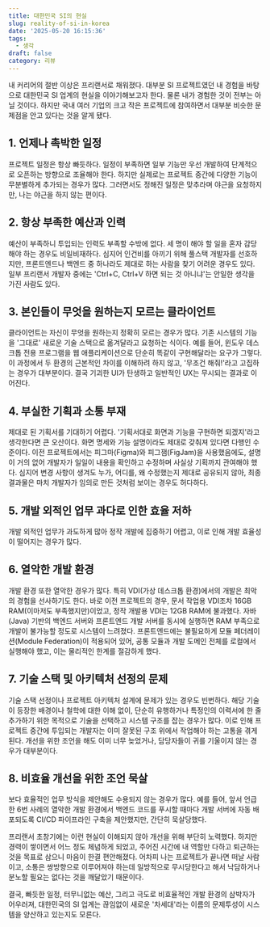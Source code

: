 ```yaml
---
title: 대한민국 SI의 현실
slug: reality-of-si-in-korea
date: '2025-05-20 16:15:36'
tags:
  - 생각
draft: false
category: 리뷰
---
```


내 커리어의 절반 이상은 프리랜서로 채워졌다. 대부분 SI 프로젝트였던 내 경험을 바탕으로 대한민국 SI 업계의 현실을 이야기해보고자 한다. 물론 내가 경험한 것이 전부는 아닐 것이다. 하지만 국내 여러 기업의 크고 작은 프로젝트에 참여하면서 대부분 비슷한 문제점을 안고 있다는 것을 알게 됐다.

## 1. 언제나 촉박한 일정

프로젝트 일정은 항상 빠듯하다. 일정이 부족하면 일부 기능만 우선 개발하여 단계적으로 오픈하는 방향으로 조율해야 한다. 하지만 실제로는 프로젝트 중간에 다양한 기능이 무분별하게 추가되는 경우가 많다. 그러면서도 정해진 일정은 맞추라며 야근을 요청하지만, 나는 야근을 하지 않는 편이다.

## 2. 항상 부족한 예산과 인력

예산이 부족하니 투입되는 인력도 부족할 수밖에 없다. 세 명이 해야 할 일을 혼자 감당해야 하는 경우도 비일비재하다. 심지어 인건비를 아끼기 위해 풀스택 개발자를 선호하지만, 프론트엔드나 백엔드 중 하나라도 제대로 하는 사람을 찾기 어려운 경우도 있다. 일부 프리랜서 개발자 중에는 'Ctrl+C, Ctrl+V 하면 되는 것 아니냐'는 안일한 생각을 가진 사람도 있다.

## 3. 본인들이 무엇을 원하는지 모르는 클라이언트

클라이언트는 자신이 무엇을 원하는지 정확히 모르는 경우가 많다. 기존 시스템의 기능을 '그대로' 새로운 기술 스택으로 옮겨달라고 요청하는 식이다. 예를 들어, 윈도우 데스크톱 전용 프로그램을 웹 애플리케이션으로 단순히 똑같이 구현해달라는 요구가 그렇다. 이 과정에서 두 환경의 근본적인 차이를 이해하려 하지 않고, '무조건 해줘!'라고 고집하는 경우가 대부분이다. 결국 기괴한 UI가 탄생하고 일반적인 UX는 무시되는 결과로 이어진다.

## 4. 부실한 기획과 소통 부재

제대로 된 기획서를 기대하기 어렵다. '기획서대로 화면과 기능을 구현하면 되겠지'라고 생각한다면 큰 오산이다. 화면 명세와 기능 설명이라도 제대로 갖춰져 있다면 다행인 수준이다. 이전 프로젝트에서는 피그마(Figma)와 피그잼(FigJam)을 사용했음에도, 설명이 거의 없어 개발자가 일일이 내용을 확인하고 수정하며 사실상 기획까지 관여해야 했다. 심지어 변경 사항이 생겨도 누가, 어디를, 왜 수정했는지 제대로 공유되지 않아, 최종 결과물은 마치 개발자가 임의로 만든 것처럼 보이는 경우도 허다하다.

## 5. 개발 외적인 업무 과다로 인한 효율 저하

개발 외적인 업무가 과도하게 많아 정작 개발에 집중하기 어렵고, 이로 인해 개발 효율성이 떨어지는 경우가 많다.

## 6. 열악한 개발 환경

개발 환경 또한 열악한 경우가 많다. 특히 VDI(가상 데스크톱 환경)에서의 개발은 최악의 경험을 선사하기도 한다. 바로 이전 프로젝트의 경우, 문서 작업용 VDI조차 16GB RAM(이마저도 부족했지만)이었고, 정작 개발용 VDI는 12GB RAM에 불과했다. 자바(Java) 기반의 백엔드 서버와 프론트엔드 개발 서버를 동시에 실행하면 RAM 부족으로 개발이 불가능할 정도로 시스템이 느려졌다. 프론트엔드에는 불필요하게 모듈 페더레이션(Module Federation)이 적용되어 있어, 공통 모듈과 개발 도메인 전체를 로컬에서 실행해야 했고, 이는 물리적인 한계를 절감하게 했다.

## 7. 기술 스택 및 아키텍처 선정의 문제

기술 스택 선정이나 프로젝트 아키텍처 설계에 문제가 있는 경우도 빈번하다. 해당 기술이 등장한 배경이나 철학에 대한 이해 없이, 단순히 유행하거나 특정인의 이력서에 한 줄 추가하기 위한 목적으로 기술을 선택하고 시스템 구조를 잡는 경우가 많다. 이로 인해 프로젝트 중간에 투입되는 개발자는 이미 잘못된 구조 위에서 작업해야 하는 고통을 겪게 된다. 개선을 위한 조언을 해도 이미 너무 늦었거나, 담당자들이 귀를 기울이지 않는 경우가 대부분이다.

## 8. 비효율 개선을 위한 조언 묵살

보다 효율적인 업무 방식을 제안해도 수용되지 않는 경우가 많다. 예를 들어, 앞서 언급한 6번 사례의 열악한 개발 환경에서 백엔드 코드를 푸시할 때마다 개발 서버에 자동 배포되도록 CI/CD 파이프라인 구축을 제안했지만, 간단히 묵살당했다.

프리랜서 초창기에는 이런 현실이 이해되지 않아 개선을 위해 부단히 노력했다. 하지만 경력이 쌓이면서 어느 정도 체념하게 되었고, 주어진 시간에 내 역할만 다하고 퇴근하는 것을 목표로 삼으니 마음이 한결 편안해졌다. 어차피 나는 프로젝트가 끝나면 떠날 사람이고, 소통은 쌍방향으로 이루어져야 하는데 일방적으로 무시당한다고 해서 낙담하거나 분노할 필요는 없다는 것을 깨달았기 때문이다.

결국, 빠듯한 일정, 터무니없는 예산, 그리고 극도로 비효율적인 개발 환경의 삼박자가 어우러져, 대한민국의 SI 업계는 끊임없이 새로운 '차세대'라는 이름의 문제투성이 시스템을 양산하고 있는지도 모른다.
